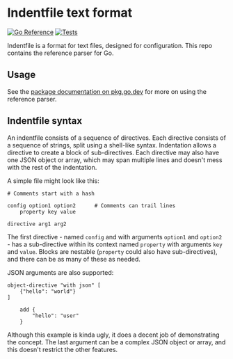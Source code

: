 Indentfile text format
======================

[![Go Reference](https://pkg.go.dev/badge/github.com/nelsonxb/indentfile.svg)](https://pkg.go.dev/github.com/nelsonxb/indentfile)
[![Tests](https://github.com/nelsonxb/indentfile/actions/workflows/go-test.yml/badge.svg)](https://github.com/nelsonxb/indentfile/actions/workflows/go-test.yml)

Indentfile is a format for text files, designed for configuration.
This repo contains the reference parser for Go.


Usage
-----

See the [package documentation on pkg.go.dev](https://pkg.go.dev/github.com/nelsonxb/indentfile)
for more on using the reference parser.


Indentfile syntax
-----------------

An indentfile consists of a sequence of directives.
Each directive consists of a sequence of strings,
split using a shell-like syntax.
Indentation allows a directive to create a block of sub-directives.
Each directive may also have one JSON object or array,
which may span multiple lines
and doesn't mess with the rest of the indentation.

A simple file might look like this:

```
# Comments start with a hash

config option1 option2      # Comments can trail lines
    property key value

directive arg1 arg2
```

The first directive -
named `config` and with arguments `option1` and `option2` -
has a sub-directive within its context
named `property` with arguments `key` and `value`.
Blocks are nestable (`property` could also have sub-directives),
and there can be as many of these as needed.

JSON arguments are also supported:

```
object-directive "with json" [
    {"hello": "world"}
]

    add {
        "hello": "user"
    }
```

Although this example is kinda ugly,
it does a decent job of demonstrating the concept.
The last argument can be a complex JSON object or array,
and this doesn't restrict the other features.
